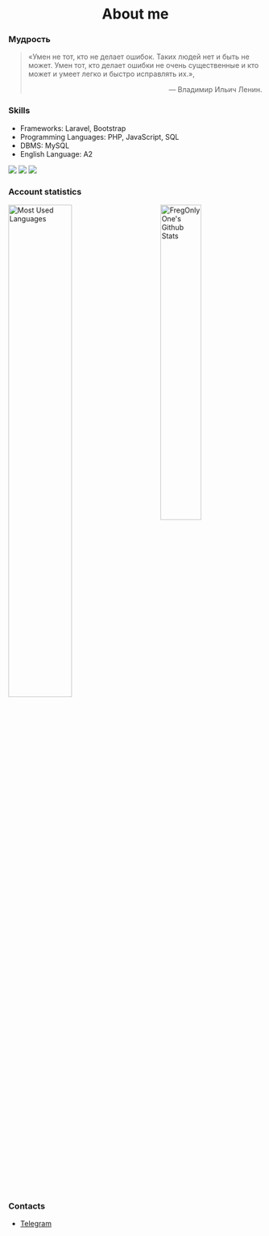 <!-- Specially written in HTML. -->
<h1 align="center">About me</h1>
<div>
  <h3>Мудрость</h3>
  <blockquote>
    <p>
      «Умен не тот, кто не делает ошибок. Таких людей нет и быть не может. Умен тот, кто делает ошибки не очень существенные
      и кто может и умеет легко и быстро исправлять их.»,
    </p>
    <p align="right">
      — Владимир Ильич Ленин.
    </p>
  </blockquote>
</div>
<div>
  <h3>Skills</h3>
  <ul>
    <li>
      Frameworks: Laravel, Bootstrap
    </li>
    <li>
      Programming Languages: PHP, JavaScript, SQL
    </li>
    <li>
      DBMS: MySQL
    </li>
    <li>
      English Language: A2
    </li>
  </ul>
  <div>
    <img src="https://img.shields.io/badge/-Linux-2b2b2b?style=for-the-badge&logo=linux"/>
    <img src="https://img.shields.io/badge/-Docker-2b2b2b?style=for-the-badge&logo=docker"/>
    <img src="https://img.shields.io/badge/-Git-2b2b2b?style=for-the-badge&logo=git"/>
  </div>
</div>
<div>
  <h3>Account statistics</h3>
  <div>
    <img alt="Most Used Languages" width=50%
    src="https://github-readme-stats.vercel.app/api?username=FregOnlyOne&show_icons=true&theme=tokyonight"/>
    <img align="right" alt="FregOnlyOne's Github Stats" width=40%
    src="https://github-readme-stats.vercel.app/api/top-langs/?username=FregOnlyOne&layout=compact&theme=tokyonight"/>
  </div>
</div>
<div>
  <h3>Contacts</h3>
  <div>
    <ul>
      <li>
        <a href="https://t.me/fresteinart">Telegram</a>
      </li>
    </ul>
  </div>
</div>
